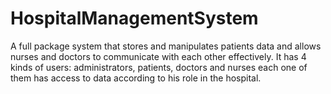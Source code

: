 # HospitalManagementSystem
A full package system that stores and manipulates patients data and allows nurses and doctors to communicate with each other effectively. It has 4 kinds of users: administrators, patients, doctors and nurses each one of them has access to data according to his role in the hospital.
